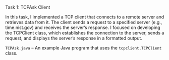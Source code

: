 Task 1: TCPAsk Client

In this task, I implemented a TCP client that connects to a remote server and retrieves data from it. The client sends a request to a specified server (e.g., time.nist.gov) and receives the server’s response. I focused on developing the TCPClient class, which establishes the connection to the server, sends a request, and displays the server’s response in a formatted output.

`TCPAsk.java` – An example Java program that uses the `tcpclient.TCPClient` class.
